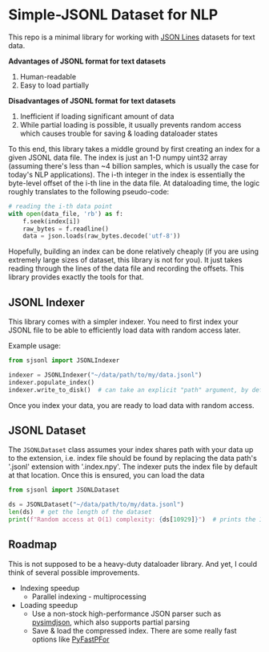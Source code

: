 # **S**imple-JSONL Dataset for NLP

This repo is a minimal library for working with [JSON Lines](https://jsonlines.org/) datasets for text data.

**Advantages of JSONL format for text datasets**

1. Human-readable
2. Easy to load partially

**Disadvantages of JSONL format for text datasets**

1. Inefficient if loading significant amount of data
2. While partial loading is possible, it usually prevents random access which causes trouble for saving & loading dataloader states

To this end, this library takes a middle ground by first creating an index for a given JSONL data file. The index is just an 1-D numpy
uint32 array (assuming there's less than ~4 billion samples, which is usually the case for today's NLP applications). The i-th integer
in the index is essentially the byte-level offset of the i-th line in the data file. At dataloading time, the logic roughly translates
to the following pseudo-code:

```python
# reading the i-th data point
with open(data_file, 'rb') as f:
    f.seek(index[i])
    raw_bytes = f.readline()
    data = json.loads(raw_bytes.decode('utf-8'))
```

Hopefully, building an index can be done relatively cheaply (if you are using extremely large sizes of dataset, this library is not for you).
It just takes reading through the lines of the data file and recording the offsets. This library provides exactly the tools for that.

## JSONL Indexer

This library comes with a simpler indexer. You need to first index your JSONL file to be able to efficiently load data with random access later.

Example usage:

```python
from sjsonl import JSONLIndexer

indexer = JSONLIndexer("~/data/path/to/my/data.jsonl")
indexer.populate_index()
indexer.write_to_disk()  # can take an explicit "path" argument, by default writes to "~/data/path/to/my/data.index.npy"
```

Once you index your data, you are ready to load data with random access.

## JSONL Dataset

The `JSONLDataset` class assumes your index shares path with your data up to the extension, i.e. index file should be found by replacing the
data path's '.jsonl' extension with '.index.npy'. The indexer puts the index file by default at that location. Once this is ensured, you can
load the data

```python
from sjsonl import JSONLDataset

ds = JSONLDataset("~/data/path/to/my/data.jsonl")
len(ds)  # get the length of the dataset
print(f"Random access at O(1) complexity: {ds[10929]}")  # prints the 10929-th data point
```

## Roadmap

This is not supposed to be a heavy-duty dataloader library. And yet, I could think of several possible improvements.

- Indexing speedup
  - Parallel indexing - multiprocessing
- Loading speedup
  - Use a non-stock high-performance JSON parser such as [pysimdjson](https://github.com/TkTech/pysimdjson), which also supports partial parsing
  - Save & load the compressed index. There are some really fast options like [PyFastPFor](https://github.com/searchivarius/PyFastPFor)
